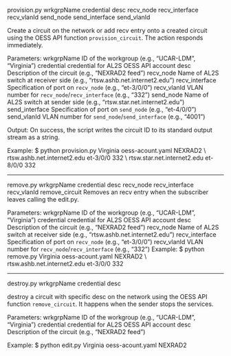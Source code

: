 provision.py wrkgrpName credential desc recv_node recv_interface recv_vlanId send_node send_interface send_vlanId

Create a circuit on the network or add recv entry onto a created circuit using the OESS API function `provision_circuit`. The action responds immediately.

Parameters:
wrkgrpName
ID of the workgroup (e.g., “UCAR-LDM”, “Virginia”)
credential
credential for AL2S OESS API account
desc
Description of the circuit (e.g., “NEXRAD2 feed”)
recv_node
Name of AL2S switch at receiver side (e.g., “rtsw.ashb.net.internet2.edu”)
recv_interface
Specification of port on `recv_node` (e.g., “et-3/0/0”)
recv_vlanId
VLAN number for `recv_node`/`recv_interface` (e.g., “332”)
send_node
Name of AL2S switch at sender side (e.g., “rtsw.star.net.internet2.edu”)
send_interface
Specification of port on `send_node` (e.g., “et-4/0/0”)
send_vlanId
VLAN number for `send_node`/`send_interface` (e.g., “4001”)

Output:
On success, the script writes the circuit ID to its standard output stream as a string.

Example:
$ python provision.py Virginia oess-acount.yaml NEXRAD2 \ rtsw.ashb.net.internet2.edu et-3/0/0 332 \ rtsw.star.net.internet2.edu et-8/0/0 332


__________________________________________________________________________

remove.py wrkgrpName credential desc recv_node recv_interface recv_vlanId
remove_circuit
Removes an recv entry when the subscriber leaves calling the edit.py.

Parameters:
wrkgrpName
ID of the workgroup (e.g., “UCAR-LDM”, “Virginia”)
credential
credential for AL2S OESS API account
desc
Description of the circuit (e.g., “NEXRAD2 feed”)
recv_node
Name of AL2S switch at receiver side (e.g., “rtsw.ashb.net.internet2.edu”)
recv_interface
Specification of port on `recv_node` (e.g., “et-3/0/0”)
recv_vlanId
VLAN number for `recv_node`/`recv_interface` (e.g., “332”)
Example:
$ python remove.py Virginia oess-acount.yaml NEXRAD2 \ rtsw.ashb.net.internet2.edu et-3/0/0 332
__________________________________________________________________________



destroy.py wrkgrpName credential desc

destroy a circuit with specific desc on the network using the OESS API function `remove_circuit`. It happens when the sender stops the services.

Parameters:
wrkgrpName
ID of the workgroup (e.g., “UCAR-LDM”, “Virginia”)
credential
credential for AL2S OESS API account
desc
Description of the circuit (e.g., “NEXRAD2 feed”)

Example:
$ python edit.py Virginia oess-acount.yaml NEXRAD2
